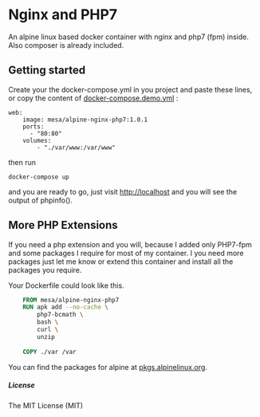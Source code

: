# Nginx and PHP7
An alpine linux based docker container with nginx and php7 (fpm) inside.
Also composer is already included.


## Getting started
Create your the docker-compose.yml in you project and paste these lines, or copy the content of [docker-compose.demo.yml](https://raw.githubusercontent.com/Mesa/alpine-nginx-php7/master/docker-compose.demo.yml) :
```
web:
    image: mesa/alpine-nginx-php7:1.0.1
    ports:
      - "80:80"
    volumes:
        - "./var/www:/var/www"
```

then run 

    docker-compose up
    
and you are ready to go, just visit [http://localhost](http://localhost) and you will see the output of phpinfo().

## More PHP Extensions

If you need a php extension and you will, because I added only PHP7-fpm and some packages I require for most of my container.
I you need more packages just let me know or extend this container and install all the packages you require.

Your Dockerfile could look like this. 

```Dockerfile
    FROM mesa/alpine-nginx-php7
    RUN apk add --no-cache \
        php7-bcmath \
        bash \
        curl \
        unzip
        
    COPY ./var /var
```
You can find the packages for alpine at [pkgs.alpinelinux.org](https://pkgs.alpinelinux.org/packages?name=php7*&branch=&repo=&arch=&maintainer=).

##### License #####
The MIT License (MIT)